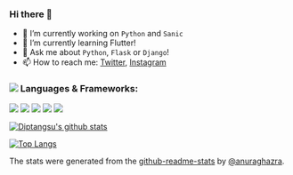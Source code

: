 ### Hi there 👋

- 🔭 I’m currently working on `Python` and `Sanic`
- 🌱 I’m currently learning Flutter!
- 💬 Ask me about `Python`, `Flask` or `Django`!
- 📫 How to reach me: [Twitter](https://twitter.com/gdiptangsu), [Instagram](https://www.instagram.com/random_unrelated_name/)

### <img src="https://img.icons8.com/ios-filled/50/000000/programming.png"/> Languages & Frameworks:
<code><img src="https://img.icons8.com/color/48/000000/python.png"/></code>
<code><img src="../src/flask.png"/></code>
<code><img src="https://img.icons8.com/color/48/000000/django.png"/></code>
<code><img src="https://img.icons8.com/color/48/000000/sql.png"/></code>
<code><img src="https://img.icons8.com/color/48/000000/java-coffee-cup-logo.png"/></code>



[![Diptangsu's github stats](https://github-readme-stats.vercel.app/api?username=diptangsu&count_private=true&show_icons=true&theme=gruvbox)](https://github.com/anuraghazra/github-readme-stats)

[![Top Langs](https://github-readme-stats.vercel.app/api/top-langs/?username=diptangsu&layout=compact&count_private=true&show_icons=true&theme=gruvbox)](https://github.com/anuraghazra/github-readme-stats)

The stats were generated from the [github-readme-stats](https://github.com/anuraghazra/github-readme-stats) by [@anuraghazra](https://github.com/anuraghazra).
